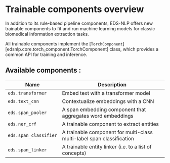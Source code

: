 # Trainable components overview

In addition to its rule-based pipeline components, EDS-NLP offers new trainable components to fit and run machine learning models for classic biomedical information extraction tasks.

All trainable components implement the [`TorchComponent`][edsnlp.core.torch_component.TorchComponent] class, which provides a common API for training and inference.

## Available components :

<!-- --8<-- [start:components] -->

| Name                  | Description                                                           |
|-----------------------|-----------------------------------------------------------------------|
| `eds.transformer`     | Embed text with a transformer model                                   |
| `eds.text_cnn`        | Contextualize embeddings with a CNN                                   |
| `eds.span_pooler`     | A span embedding component that aggregates word embeddings            |
| `eds.ner_crf`         | A trainable component to extract entities                             |
| `eds.span_classifier` | A trainable component for multi-class multi-label span classification |
| `eds.span_linker`     | A trainable entity linker (i.e. to a list of concepts)                |

<!-- --8<-- [end:components] -->
